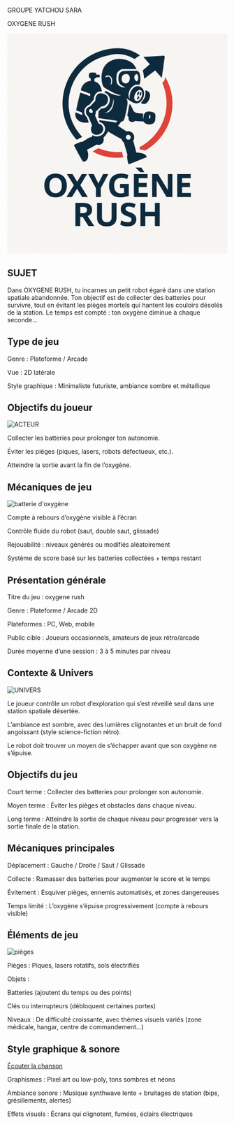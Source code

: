 GROUPE    YATCHOU SARA 

OXYGENE RUSH

![Logo du projet](2.identité/logo.png)




## SUJET 
Dans OXYGENE RUSH, tu incarnes un petit robot égaré dans une station spatiale abandonnée. Ton objectif est de collecter des batteries pour survivre, tout en évitant les pièges mortels qui hantent les couloirs désolés de la station. Le temps est compté : ton oxygène diminue à chaque seconde…


## Type de jeu

Genre : Plateforme / Arcade

Vue : 2D latérale

Style graphique : Minimaliste futuriste, ambiance sombre et métallique

## Objectifs du joueur

![ACTEUR](2.identité/A.jpeg)


Collecter les batteries pour prolonger ton autonomie.

Éviter les pièges (piques, lasers, robots défectueux, etc.).

Atteindre la sortie avant la fin de l’oxygène.

## Mécaniques de jeu

![batterie d'oxygène](2.identité/Z.jpeg)





Compte à rebours d’oxygène visible à l’écran

Contrôle fluide du robot (saut, double saut, glissade)

Rejouabilité : niveaux générés ou modifiés aléatoirement

Système de score basé sur les batteries collectées + temps restant



## Présentation générale
Titre du jeu : oxygene rush

Genre : Plateforme / Arcade 2D

Plateformes : PC, Web, mobile

Public cible : Joueurs occasionnels, amateurs de jeux rétro/arcade

Durée moyenne d’une session : 3 à 5 minutes par niveau

## Contexte & Univers

![UNIVERS ](2.identité/E.jpg)

Le joueur contrôle un robot d’exploration qui s’est réveillé seul dans une station spatiale désertée.

L’ambiance est sombre, avec des lumières clignotantes et un bruit de fond angoissant (style science-fiction rétro).

Le robot doit trouver un moyen de s’échapper avant que son oxygène ne s’épuise.

## Objectifs du jeu
Court terme : Collecter des batteries pour prolonger son autonomie.

Moyen terme : Éviter les pièges et obstacles dans chaque niveau.

Long terme : Atteindre la sortie de chaque niveau pour progresser vers la sortie finale de la station.

## Mécaniques principales
Déplacement : Gauche / Droite / Saut / Glissade

Collecte : Ramasser des batteries pour augmenter le score et le temps

Évitement : Esquiver pièges, ennemis automatisés, et zones dangereuses

Temps limité : L’oxygène s’épuise progressivement (compte à rebours visible)

## Éléments de jeu

![pièges ](2.identité/j.png) 


Pièges : Piques, lasers rotatifs, sols électrifiés

Objets :

Batteries (ajoutent du temps ou des points)

Clés ou interrupteurs (débloquent certaines portes)

Niveaux : De difficulté croissante, avec thèmes visuels variés (zone médicale, hangar, centre de commandement…)

##  Style graphique & sonore

[Écouter la chanson](2.identité/SON.mp3)


Graphismes : Pixel art ou low-poly, tons sombres et néons

Ambiance sonore : Musique synthwave lente + bruitages de station (bips, grésillements, alertes)

Effets visuels : Écrans qui clignotent, fumées, éclairs électriques
